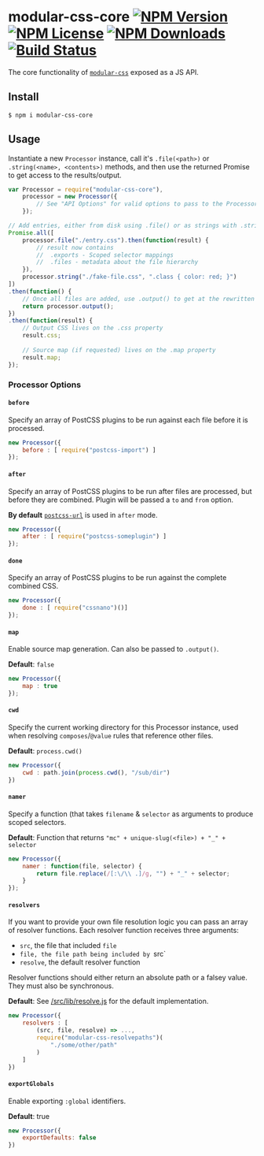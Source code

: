 modular-css-core  [![NPM Version](https://img.shields.io/npm/v/modular-css-core.svg)](https://www.npmjs.com/package/modular-css-core) [![NPM License](https://img.shields.io/npm/l/modular-css-core.svg)](https://www.npmjs.com/package/modular-css-core) [![NPM Downloads](https://img.shields.io/npm/dm/modular-css-core.svg)](https://www.npmjs.com/package/modular-css-core) [![Build Status](https://img.shields.io/travis/tivac/modular-css/master.svg)](https://travis-ci.org/tivac/modular-css)
===========

The core functionality of [`modular-css`](https://npmjs.com/modular-css) exposed as a JS API.

## Install

`$ npm i modular-css-core`

## Usage

Instantiate a new `Processor` instance, call it's `.file(<path>)` or `.string(<name>, <contents>)` methods, and then use the returned Promise to get access to the results/output.

```js
var Processor = require("modular-css-core"),
    processor = new Processor({
        // See "API Options" for valid options to pass to the Processor constructor
    });

// Add entries, either from disk using .file() or as strings with .string()
Promise.all([
    processor.file("./entry.css").then(function(result) {
        // result now contains
        //  .exports - Scoped selector mappings
        //  .files - metadata about the file hierarchy
    }),
    processor.string("./fake-file.css", ".class { color: red; }")
])
.then(function() {
    // Once all files are added, use .output() to get at the rewritten CSS
    return processor.output();
})
.then(function(result) {
    // Output CSS lives on the .css property
    result.css;
    
    // Source map (if requested) lives on the .map property
    result.map;
});
```

### Processor Options

#### `before`

Specify an array of PostCSS plugins to be run against each file before it is processed.

```js
new Processor({
    before : [ require("postcss-import") ]
});
```
#### `after`

Specify an array of PostCSS plugins to be run after files are processed, but before they are combined. Plugin will be passed a `to` and `from` option.

**By default** [`postcss-url`](https://www.npmjs.com/package/postcss-url) is used in `after` mode.

```js
new Processor({
    after : [ require("postcss-someplugin") ]
});
```

#### `done`

Specify an array of PostCSS plugins to be run against the complete combined CSS.

```js
new Processor({
    done : [ require("cssnano")()]
});
```

#### `map`

Enable source map generation. Can also be passed to `.output()`.

**Default**: `false`

```js
new Processor({
    map : true
});
```

#### `cwd`

Specify the current working directory for this Processor instance, used when resolving `composes`/`@value` rules that reference other files.

**Default**: `process.cwd()`

```js
new Processor({
    cwd : path.join(process.cwd(), "/sub/dir")
})
```

#### `namer`

Specify a function (that takes `filename` & `selector` as arguments to produce scoped selectors.

**Default**: Function that returns `"mc" + unique-slug(<file>) + "_" + selector`

```js
new Processor({
    namer : function(file, selector) {
        return file.replace(/[:\/\\ .]/g, "") + "_" + selector;
    }
});
```

#### `resolvers`

If you want to provide your own file resolution logic you can pass an array of resolver functions. Each resolver function receives three arguments:

- `src`, the file that included `file`
- `file, the file path being included by `src`
- `resolve`, the default resolver function

Resolver functions should either return an absolute path or a falsey value. They must also be synchronous.

**Default**: See [/src/lib/resolve.js](/src/lib/resolve.js) for the default implementation.

```js
new Processor({
    resolvers : [
        (src, file, resolve) => ...,
        require("modular-css-resolvepaths")(
            "./some/other/path"
        )
    ]
})
```

#### `exportGlobals`

Enable exporting `:global` identifiers.

**Default**: true

```js
new Processor({
    exportDefaults: false
})
```
